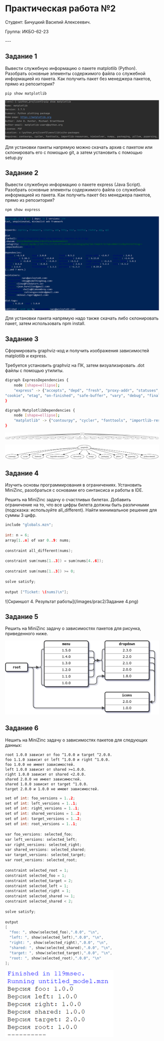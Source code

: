 # Практическая работа №2

Студент: Бичуцкий Василий Алексеевич.

Группа: ИКБО-62-23

\---

## Задание 1

Вывести служебную информацию о пакете matplotlib (Python). Разобрать основные элементы содержимого файла со служебной информацией из пакета. Как получить пакет без менеджера пакетов, прямо из репозитория?

```powershell
pip show matplotlib
```

![Скриншот 1. Результат работы программы](/images/prac2/Задание%201.png)

Для установки пакеты напрямую можно скачать архив с пакетом или склонировать его с помощью git, а затем установить с помощью setup.py

## Задание 2

Вывести служебную информацию о пакете express (Java Script). Разобрать основные элементы содержимого файла со служебной информацией из пакета. Как получить пакет без менеджера пакетов, прямо из репозитория?

```powershell
npm show express
```

![Скриншот 2. Результат работы программы](/images/prac2/Задание%202.png)

Для установки пакета напрямую надо также скачать либо склонировать пакет, затем использовать npm install.

## Задание 3

Сформировать graphviz-код и получить изображения зависимостей matplotlib и express.

Требуется установить graphviz на ПК, затем визуализировать .dot файлы с помощью утилиты.

```bash
digraph ExpressDependencies {
    node [shape=ellipse];
    "express" -> {"accepts", "depd", "fresh", "proxy-addr", "statuses", "body-parser", "encodeurl", "http-errors", "qs", "type-is", "content-type", "escape-html", "methods", "range-parser", "utils-merge",
"cookie", "etag", "on-finished", "safe-buffer", "vary", "debug", "finalhandler", "parseurl", "send"};
}
```

```bash
digraph MatplotlibDependencies {
    node [shape=ellipse];
    "matplotlib" -> {"contourpy", "cycler", "fonttools", "importlib-resources", "kiwisolver", "numpy", "packaging", "pillow", "pyparsing", "python-dateutil"};
}
```

![Скриншот 3. Граф](/images/prac2/graphviz1.png)

![Скриншот 3. Граф](/images/prac2/graphviz2.png)

## Задание 4

Изучить основы программирования в ограничениях. Установить MiniZinc, разобраться с основами его синтаксиса и работы в IDE.

Решить на MiniZinc задачу о счастливых билетах. Добавить ограничение на то, что все цифры билета должны быть различными (подсказка: используйте all_different). Найти минимальное решение для суммы 3 цифр.

```c++
include "globals.mzn";

int: n = 6;
array[1..n] of var 0..9: nums;

constraint all_different(nums);

constraint sum(nums[1..3]) = sum(nums[4..6]);

constraint sum(nums[1..3]) >= 0;

solve satisfy;

output ["Ticket: \(nums)\n"];
```

![Скриншот 4. Результат работы](/images/prac2/Задание 4.png)

## Задание 5

Решить на MiniZinc задачу о зависимостях пакетов для рисунка, приведенного ниже.

![Скриншот 5. Зависимости](/images/prac2/depend1.png)

## Задание 6

Hешить на MiniZinc задачу о зависимостях пакетов для следующих данных:

```
root 1.0.0 зависит от foo ^1.0.0 и target ^2.0.0.
foo 1.1.0 зависит от left ^1.0.0 и right ^1.0.0.
foo 1.0.0 не имеет зависимостей.
left 1.0.0 зависит от shared >=1.0.0.
right 1.0.0 зависит от shared <2.0.0.
shared 2.0.0 не имеет зависимостей.
shared 1.0.0 зависит от target ^1.0.0.
target 2.0.0 и 1.0.0 не имеют зависимостей.
```

```c++
set of int: foo_versions = 1..2;
set of int: left_versions = 1..1;
set of int: right_versions = 1..1;
set of int: shared_versions = 1..2;
set of int: target_versions = 1..2;
set of int: root_versions = 1..1; 

var foo_versions: selected_foo;
var left_versions: selected_left;
var right_versions: selected_right;
var shared_versions: selected_shared;
var target_versions: selected_target;
var root_versions: selected_root;

constraint selected_root = 1;
constraint selected_foo = 1;
constraint selected_target = 2;
constraint selected_left = 1;
constraint selected_right = 1;
constraint selected_shared >= 1;
constraint selected_shared < 2;

solve satisfy;

output 
[
  "foo: ", show(selected_foo),".0.0", "\n",
  "left: ", show(selected_left),".0.0", "\n",
  "right: ", show(selected_right),".0.0", "\n",
  "shared: ", show(selected_shared),".0.0", "\n",
  "target: ", show(selected_target),".0.0", "\n",
  "root: ", show(selected_root),".0.0", "\n"
];
```

![Скриншот 6. результат работы программы](/images/prac2/Задание%206.png)

